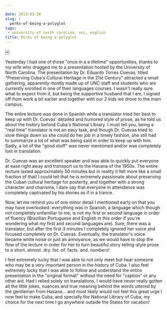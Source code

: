 ```yaml
---

date: 2013-03-28
slug: |
  perks-of-being-a-polyglot
tags:
 - university of north carolina, unc, english
title: Perks of being a polyglot
---
```


￼

Yesterday I had one of those "once in a a lifetime" opportunities,
thanks to my wife who dragged me to a presentation hosted by the
University of North Carolina. The presentation by Dr. Eduardo Torres
Cuevas, titled "Preserving Cuba's Cultural Heritage in the 21st Century"
attracted a small gathering, apparently mostly made up of UNC staff and
students who are currently enrolled in one of their languages courses. I
wasn't really sure what to expect from it, but being the supportive
husband that I am, I signed off from work a bit earlier and together
with our 2 kids we drove to the main campus.

The entire lecture was done in Spanish while a translator tried her best
to keep up with Dr. Cuevas' detailed and humored style of prose, as he
told us about the history behind Cuba's National Library. I must tell
you, being a "real time" translator is not an easy task, and though Dr.
Cuevas tried to slow things down so she could do her job in a timely
fashion, she still had to summarize a lot of what was being said in
order to keep up with him. Sadly, a lot of the "good stuff" was never
mentioned and/or was completely lost in translation.

Dr. Cuevas was an excellent speaker and was able to quickly put everyone
at ease right away and transport us to the Havana of the 1950s. The
entire lecture lasted approximately 50 minutes but in reality it felt
more like a small fraction of that! I could tell that he is extremely
passionate about preserving the Cuban cultural heritage for posterity,
and together with a strong character and charisma, I dare say that
everyone in attendance was completely captivated by his stories as if in
a trance.

Now, let me remind you of one minor detail I mentioned early on that you
may have overlooked: everything was in Spanish, a language which though
not completely unfamiliar to me, is not my first or second language in
order of fluency (Brazilian Portuguese and English in this order if
you're wondering what my first and second languages are). Sure, there
was a translator, but after the first 3 minutes I completely ignored her
voice and focused completely on Dr. Cuevas. Eventually, the translator's
voice became white noise or just an annoyance, as we would have to stop
the flow of the lecture in order for her to turn beautiful story
telling-style prose to a short. almost. dry. list. of. facts. and.
numbers!

I feel extremely lucky that I was able to not only meet but hear someone
who may be a very important person in the history of Cuba. I also feel
extremely lucky that I was able to follow and understand the entire
presentation in the "original format" without the need for "caption" or
any other aid. Had I relied solely on translations, I would have never
really gotten all the little jokes, nuances and true meaning behind the
words uttered by the gentleman from Havana... and most likely would not
feel this great urge I now feel to make Cuba, and specially the National
Library of Cuba, my choice for the next time I go anywhere outside the
States for vacation!
